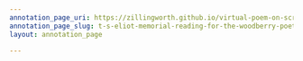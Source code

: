 ```yaml
---
annotation_page_uri: https://zillingworth.github.io/virtual-poem-on-screen/annotations/t-s-eliot-memorial-reading-for-the-woodberry-poetry-room-claudia-rankine-4-22-21--canvas-1-cinematography---transcription.json
annotation_page_slug: t-s-eliot-memorial-reading-for-the-woodberry-poetry-room-claudia-rankine-4-22-21--canvas-1-cinematography---transcription
layout: annotation_page

---
```

